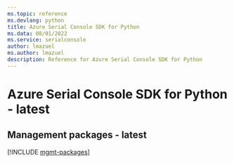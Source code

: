 ```yaml
---
ms.topic: reference
ms.devlang: python
title: Azure Serial Console SDK for Python
ms.data: 08/01/2022
ms.service: serialconsole
author: lmazuel
ms.author: lmazuel
description: Reference for Azure Serial Console SDK for Python
---
```

# Azure Serial Console SDK for Python - latest

## Management packages - latest
[!INCLUDE [mgmt-packages](serial-console-mgmt-index.md)]